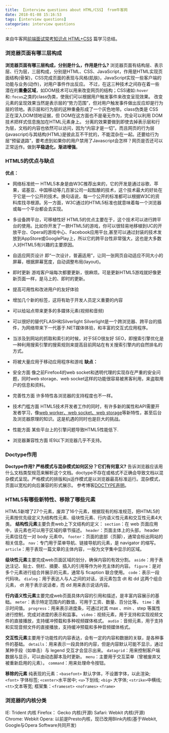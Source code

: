 ```yaml
---
title: 【interview questions about HTML/CSS】 from牛客网
date: 2018-01-08 15:16:53
tags: [interview questions]
categories: interview questions
---
```

来自牛客网[前端面试常考知识点 HTML+CSS](https://www.nowcoder.com/ta/review-frontend?query=&asc=true&order=&page=1) 篇学习总结。
<!--more-->
### 浏览器页面有哪三层构成 ###
**浏览器页面有哪三层构成，分别是什么，作用是什么?**
浏览器页面有结构层、表示层、行为层，三层构成，分别是HTML、CSS、JavaScript，作用是HTML实现页面结构(骨架)，CSS完成页面的表现与风格(肌肤)，JavaScript实现一些客户端的功能与业务(动作)，对用户事件作出反应。
不过，在这三种技术之间存在着一些潜在的**重叠区域**，如DOM技术可以用来改变网页的结构；CSS诸如`:hover`和`:focus`之类的class伪类，使我们可以根据用户触发事件来改变呈现效果。
改变元素的呈现效果当然是表示层的“势力范围”，但对用户触发事件做出反应却是行为层的领地。表示层和行为层的这种重叠形成了一个灰色地带。class伪类是 CSS 正在深入DOM领地证据，但 DOM在这方面也不是毫无作为，完全可以利用 DOM 技术把样式信息施加在HTML元素身上。
分离的效果要做到即使去掉表示层和行为层，文档的内容也依然可以访问，因为“内容才是一切”。而且网页的行为层(javascript)与其结构(HTML)是彼此互不干扰的，不能混杂在一起。还要给行为层“预留退路”，要考虑到如果你的用户禁用了Javascript会怎样？网页是否还可以正常运作。做到**平稳退化，渐进增强**。
### HTML5的优点与缺点 ###
**优点：**

- 网络标准统一
HTML5本身是由W3C推荐出来的，它的开发是通过谷歌、苹果，诺基亚、中国移动等几百家公司一起酝酿的技术，这个技术最大的好处在于它是一个公开的技术。换句话说，每一个公开的标准都可以根据W3C的资料库找寻根源。另一方面，W3C通过的HTML5标准也就意味着每一个浏览器或每一个平台都会去实现。
- 多设备跨平台，可移植性好
HTML5的优点主要在于，这个技术可以进行跨平台的使用。比如你开发了一款HTML5的游戏，你可以很轻易地移植到UC的开放平台、Opera的游戏中心、Facebook应用平台,甚至可以通过封装的技术发放到AppStore或GooglePlay上，所以它的跨平台性非常强大，这也是大多数人对HTML5有兴趣的主要原因。
- 自适应网页设计
即“一次设计，普遍适用”，让同一张网页自动适应不同大小的屏幕，根据屏幕宽度，自动调整布局(layout)。
- 即时更新
游戏客户端每次都要更新，很麻烦。可是更新HTML5游戏就好像更新页面一样，是马上的、即时的更新。
- 提高可用性和改进用户的友好体验
- 增加几个新的标签，这将有助于开发人员定义重要的内容
- 可以给站点带来更多的多媒体元素(视频和音频)
- 可以很好的替代FLASH和Silverlight
Silverlight是一个跨浏览器、跨平台的插件，为网络带来下一代基于.NET媒体体验，和丰富的交互式应用程序。
- 当涉及到网站的抓取和索引的时候，对于SEO很友好
SEO，即搜索引擎优化是一种利用搜索引擎的搜索规则来提高目前网站在有关搜索引擎内的自然排名的方式。
- 将被大量应用于移动应用程序和游戏
**缺点：**

- 安全方面
像之前Firefox4的web socket和透明代理的实现存在严重的安全问题，同时web storage、web socket这样的功能很容易被黑客利用，来盗取用户的信息和资料。
- 完善性方面
许多特性各浏览器的支持程度也不一样。
- 技术门槛方面
HTML5技术开发者工作的同时，有许多新的属性和API需要开发者学习，像[web worker、web socket、web storage](http://blog.csdn.net/leledexixi/article/details/55210717)等新特性，甚至后台及浏览器原理的知识。这是机遇的同时也是巨大的挑战。
- 性能方面
某些平台上的引擎问题导致HTML5性能低下.
- 浏览器兼容性方面
IE9以下浏览器几乎不支持。

### Doctype作用 ###
**Doctype作用? 严格模式与混杂模式如何区分？它们有何意义?**
告诉浏览器应该用什么文档类型规范来解析这个文档。doctype不存在或格式不正确会导致文档以混杂模式呈现。严格模式的排版和js运作模式是以浏览器最高标准运行。混杂模式， 页面以宽松的向后兼容的形式展示。
参考博客[DOCTYPE声明](http://blog.csdn.net/Vivian_jay/article/details/61933580)。
### HTML5有哪些新特性、移除了哪些元素 ###
HTML5新增了27个元素，废弃了16个元素，根据现有的标准规范，把HTML5的元素按优先级定义为结构性元素、级块性元素、行内语义性元素和交互性元素4大类。
**结构性元素**主要负责web上下文结构的定义：
`section`：在 web 页面应用中，该元素也可以用于区域的章节描述。
`header`：页面主体上的头部， header 元素往往在一对 body 元素中。
`footer`：页面的底部（页脚），通常会标出网站的相关信息。
`nav`：专门用于菜单导航、链接导航的元素，是 navigator 的缩写。
`article`：用于表现一篇文章的主体内容，一般为文字集中显示的区域。

**级块性元素**主要完成web页面区域的划分，确保内容的有效分割。 
`aside`：用于表达注记、贴士、侧栏、摘要、插入的引用等作为补充主体的内容。
`figure`：是对多个元素进行组合并展示的元素，通常与 ficaption 联合使用。
`code`：表示一段代码块。
`dialog`：用于表达人与人之间的对话，该元素包含 dt 和 dd 这两个组合元素， dt 用于表示说话者，而 dd 用来表示说话内容。

**行内语义性元素**主要完成web页面具体内容的引用和描述，是丰富内容展示的基础。
`meter`：表示特定范围内的数值，可用于工资、数量、百分比等。
`time`：表示时间值。
`progress`：用来表示进度条，可通过对其 max 、min 、step 等属性进行控制，完成对进度的表示和监事。
`video`：视频元素，用于支持和实现视频文件的直接播放，支持缓冲预载和多种视频媒体格式。
`audio`：音频元素，用于支持和实现音频文件的直接播放，支持缓冲预载和多种音频媒体格式。

**交互性元素**主要用于功能性的内容表达，会有一定的内容和数据的关联，是各种事件的基础。 
`details`：用来表示一段具体的内容，但是内容默认可能不显示，通过某种手段（如单击）与 legend 交互才会显示出来。
`datagrid`：用来控制客户端数据与显示，可以由动态脚本及时更新。
`menu`：主要用于交互菜单（曾被废弃又被重新启用的元素）。
`command`：用来处理命令按钮。 

**移除的元素**
纯表现的元素：`<basefont>` 默认字体，不设置字体，以此渲染; `<font>` 字体标签; `<center>`水平居中; `<u>`下划线; `<big>` 大字体; `<strike>`中横线; `<tt>`文本等宽;
框架集：`<frameset>` `<noframes>` `<frame>` 
### 浏览器的内核分类 ###
IE: Trident 内核
Firefox： Gecko 内核(开源)
Safari: Webkit 内核(开源)
Chrome: Webkit 
Opera: 以前是Presto内核，现已改用Blink内核(基于Webkit, Google与Opera Software共同开发)